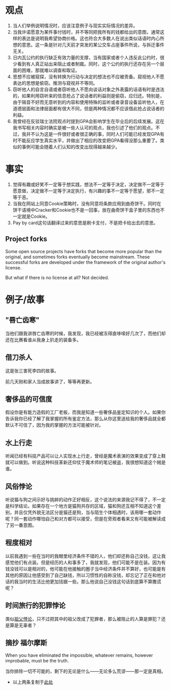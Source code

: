 # 观点

1. 当人们举例说明情况时，应该注意例子与现实实际情况的差异。
2. 当我许诺愿意为某件事付钱时，并不等同把我所有的钱都给出的意图，通常这样的表达是说明我希望协商价格。这也符合大多数人在说出类似话语时内心所想的意思。这一条是针对几天前才突发的某公交车占座事件所说，与拆迁事件无关。
3. 日内瓦公约的执行缺乏有效力量的支撑，当有国家或者个人违反此公约时，很少看到有人真正站出来阻止或者制裁。同时，这个公约的执行还存在另一个层面的困难，那就难以调查和取证。
4. 思想不应被窥探，没有转换为行动与决定的想法也不应被责备。窥视他人不愿表达的思想是偷窃。推测与窥视并不等同。
5. 窃听他人的自言自语或者窃听他人不愿向谈话对象之外表露的话语有时是违法的，如果利用窃听来的信息抢占了说话者的利益则是偷窃，应归还。特别是，由于隔音不好而无意听到的内容和使用特殊的监听或者录音设备监听他人，在道德层面和法律层面都有很大不同，但是两种情况都不应该借此抢占说话者的利益。
6. 我曾经在反驳瑞士法院观点时提到GPA会影响学生在毕业后的后续发展。这在我书写相关内容时确实是被一些人认可的观点，我也引述了他们的观点。不过，我并不认为这是一件很好或者很正确的事，同时人们可能已经发现GPA有时不能反应学生真实水平，并做出了相应的改变把GPA看得没那么重要了。类似的事例可能会随着人们认知的改变出现得越来越少。

# 事实

1. 觉得有趣或好笑不一定等于想实践，想法不一定等于决定，决定做不一定等于愿意做，决定做不一定等于决定执行，有兴趣的事不一定等于愿望，邪不一定等于恶。
2. 当我在网站上同意Cookie策略时，没有同意将条款应用到曲奇饼干。同时在饼干语境中Cracker和Cookie也不是一回事，放在曲奇饼干盒子里的东西也不一定就是Cookie。
3. Pay by card这句话翻译过来的意思是刷卡支付，不是把卡给出去的意思。

## Project forks
Some open source projects have forks that become more popular than the original, and sometimes forks eventually become mainstream. These successful forks are developed under the framework of the original author's license.

But what if there is no license at all? Not decided.

# 例子/故事

## "唇亡齿寒"
当他们跟我讲唇亡齿寒的时候，我发现，我已经被冻得直哆嗦好几次了，而他们却还在比赛看谁从我身上扒走的装备多。

## 借刀杀人

这是张三害死李四的故事。

前几天刚和家人当成故事讲了，等等再更新。

## 奢侈品的可信度

假设你是有能力造假的工厂老板，而我是知道一些奢侈品鉴定知识的个人。如果你告诉我你已经了解了我掌握的所有鉴定方法，那么从你这里送给我的奢侈品就全都默认不可信了，因为我的掌握的方法可能被针对。

## 水上行走

听闻已经有科技产品可以让人实现水上行走，曾经是魔术表演的效果变成了穿上鞋就可以做到。听说这种科技革新还仰仗于魔术师的笔记被盗，我很想知道这个贼是谁。

## 风俗悖论

听说猫与狗之间示好与挑衅的动作正好相反，这个说法的来源我记不得了，不一定是科学结论。如果存在一个地方是猫狗共存的区域，猫和狗还互相不知道这个差别，并且仅凭外貌无法区分是猫还是狗，当与陌生个体相遇时，该用哪一套动作呢？同一套动作哪怕自己和对方都可以接受，但是在旁观者看来又有可能被解读成了另一番意图。

## 程度相对
以前我遇到一些在当时的我眼里经济条件不错的人，他们却还称自己没钱，这让我感觉他们有点装。但是经历的人和事多了，我就发现，他们可能不是在装。因为有钱没钱可以是相对的，他可能在他接触的圈子当中经济条件并不算好，也可能是有其他的原因让他感受到了自己缺钱，所以习惯性的自称没钱，却忘记了正在和他对话的我当时的生活比他更加拮据一些。那么他说自己没钱这句话到底算不算撒谎呢？

## 时间旅行的犯罪悖论
类似[祖父悖论](https://zh.wikipedia.org/zh-hans/祖父悖論)，只不过把其中的祖父改成了犯罪者，那么被阻止的人算是罪犯？还是算是无辜者？

## 摘抄 福尔摩斯
When you have eliminated the impossible, whatever remains, however improbable, must be the truth.

当你排除一切不可能的，剩下的无论是什么——无论多么荒谬——那一定是真相。

* 以上两条复制于[此处](https://language.chinadaily.com.cn/2016-01/11/content_23027520_2.htm)
